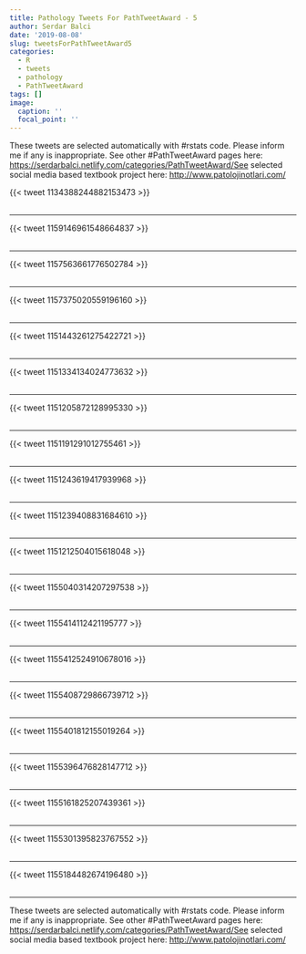 ```yaml
---
title: Pathology Tweets For PathTweetAward - 5
author: Serdar Balci
date: '2019-08-08'
slug: tweetsForPathTweetAward5
categories:
  - R
  - tweets
  - pathology
  - PathTweetAward
tags: []
image:
  caption: ''
  focal_point: ''
---
```



These tweets are selected automatically with #rstats code. Please inform me if any is inappropriate.
See other #PathTweetAward pages here: https://serdarbalci.netlify.com/categories/PathTweetAward/See selected social media based textbook project here: http://www.patolojinotlari.com/

{{< tweet 1134388244882153473 >}}
<br>
<br>
<hr>
{{< tweet 1159146961548664837 >}}
<br>
<br>
<hr>
{{< tweet 1157563661776502784 >}}
<br>
<br>
<hr>
{{< tweet 1157375020559196160 >}}
<br>
<br>
<hr>
{{< tweet 1151443261275422721 >}}
<br>
<br>
<hr>
{{< tweet 1151334134024773632 >}}
<br>
<br>
<hr>
{{< tweet 1151205872128995330 >}}
<br>
<br>
<hr>
{{< tweet 1151191291012755461 >}}
<br>
<br>
<hr>
{{< tweet 1151243619417939968 >}}
<br>
<br>
<hr>
{{< tweet 1151239408831684610 >}}
<br>
<br>
<hr>
{{< tweet 1151212504015618048 >}}
<br>
<br>
<hr>
{{< tweet 1155040314207297538 >}}
<br>
<br>
<hr>
{{< tweet 1155414112421195777 >}}
<br>
<br>
<hr>
{{< tweet 1155412524910678016 >}}
<br>
<br>
<hr>
{{< tweet 1155408729866739712 >}}
<br>
<br>
<hr>
{{< tweet 1155401812155019264 >}}
<br>
<br>
<hr>
{{< tweet 1155396476828147712 >}}
<br>
<br>
<hr>
{{< tweet 1155161825207439361 >}}
<br>
<br>
<hr>
{{< tweet 1155301395823767552 >}}
<br>
<br>
<hr>
{{< tweet 1155184482674196480 >}}
<br>
<br>
<hr>


These tweets are selected automatically with #rstats code. Please inform me if any is inappropriate.
See other #PathTweetAward pages here: https://serdarbalci.netlify.com/categories/PathTweetAward/See selected social media based textbook project here: http://www.patolojinotlari.com/
